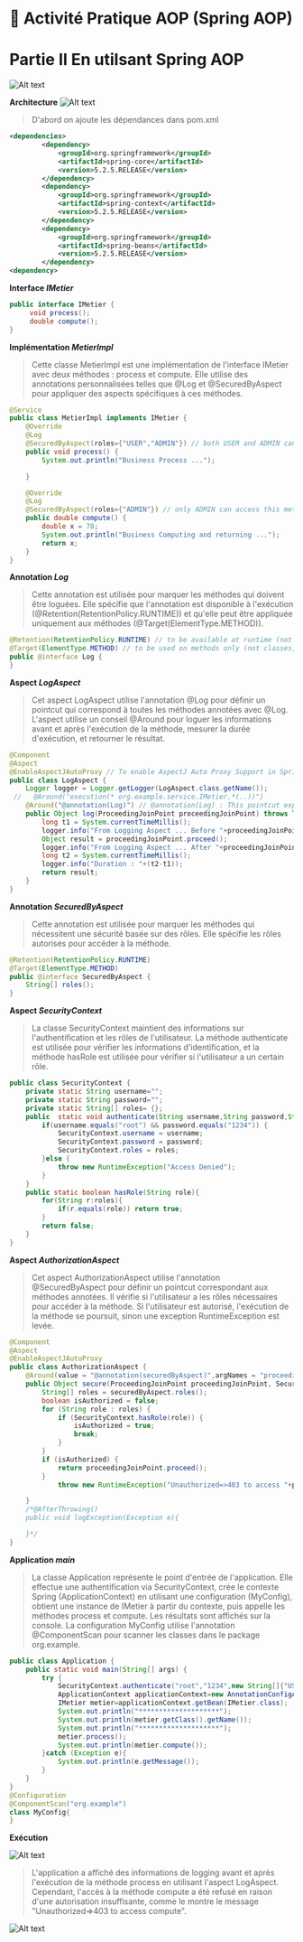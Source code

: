 #  🔗  Activité Pratique AOP (Spring AOP)

# Partie II En utilsant Spring AOP
![Alt text](image.png)

**Architecture**
![Alt text](image-1.png)

> D'abord on ajoute les dépendances dans pom.xml

```xml
<dependencies>
        <dependency>
            <groupId>org.springframework</groupId>
            <artifactId>spring-core</artifactId>
            <version>5.2.5.RELEASE</version>
        </dependency>
        <dependency>
            <groupId>org.springframework</groupId>
            <artifactId>spring-context</artifactId>
            <version>5.2.5.RELEASE</version>
        </dependency>
        <dependency>
            <groupId>org.springframework</groupId>
            <artifactId>spring-beans</artifactId>
            <version>5.2.5.RELEASE</version>
        </dependency>
<dependency>
```

**Interface _IMetier_**

```java
public interface IMetier {
     void process();
     double compute();
}
```

**Implémentation _MetierImpl_**
> Cette classe MetierImpl est une implémentation de l'interface IMetier avec deux méthodes : process et compute. Elle utilise des annotations personnalisées telles que @Log et @SecuredByAspect pour appliquer des aspects spécifiques à ces méthodes.

```java
@Service
public class MetierImpl implements IMetier {
    @Override
    @Log
    @SecuredByAspect(roles={"USER","ADMIN"}) // both USER and ADMIN can access this method
    public void process() {
        System.out.println("Business Process ...");

    }

    @Override
    @Log
    @SecuredByAspect(roles={"ADMIN"}) // only ADMIN can access this method
    public double compute() {
        double x = 78;
        System.out.println("Business Computing and returning ...");
        return x;
    }
}
```

**Annotation _Log_**
> Cette annotation est utilisée pour marquer les méthodes qui doivent être loguées. Elle spécifie que l'annotation est disponible à l'exécution (@Retention(RetentionPolicy.RUNTIME)) et qu'elle peut être appliquée uniquement aux méthodes (@Target(ElementType.METHOD)).

```java
@Retention(RetentionPolicy.RUNTIME) // to be available at runtime (not only in the source code)
@Target(ElementType.METHOD) // to be used on methods only (not classes, fields, constructor, etc.)
public @interface Log {
}
```

**Aspect _LogAspect_**
> Cet aspect LogAspect utilise l'annotation @Log pour définir un pointcut qui correspond à toutes les méthodes annotées avec @Log. L'aspect utilise un conseil @Around pour loguer les informations avant et après l'exécution de la méthode, mesurer la durée d'exécution, et retourner le résultat.

```java
@Component
@Aspect
@EnableAspectJAutoProxy // To enable AspectJ Auto Proxy Support in Spring Framework (Spring AOP) we need to add @EnableAspectJAutoProxy annotation to our configuration class.
public class LogAspect {
    Logger logger = Logger.getLogger(LogAspect.class.getName());
 //   @Around("execution(* org.example.service.IMetier.*(..))")
    @Around("@annotation(Log)") // @annotation(Log) : This pointcut expression will match all the methods that are annotated with @Log annotation.
    public Object log(ProceedingJoinPoint proceedingJoinPoint) throws Throwable {
        long t1 = System.currentTimeMillis();
        logger.info("From Logging Aspect ... Before "+proceedingJoinPoint.getSignature());
        Object result = proceedingJoinPoint.proceed();
        logger.info("From Logging Aspect ... After "+proceedingJoinPoint.getSignature());
        long t2 = System.currentTimeMillis();
        logger.info("Duration : "+(t2-t1));
        return result;
    }
}
```

**Annotation _SecuredByAspect_**
> Cette annotation est utilisée pour marquer les méthodes qui nécessitent une sécurité basée sur des rôles. Elle spécifie les rôles autorisés pour accéder à la méthode.

```java
@Retention(RetentionPolicy.RUNTIME)
@Target(ElementType.METHOD)
public @interface SecuredByAspect {
    String[] roles();
}
```

**Aspect _SecurityContext_**
> La classe SecurityContext maintient des informations sur l'authentification et les rôles de l'utilisateur. La méthode authenticate est utilisée pour vérifier les informations d'identification, et la méthode hasRole est utilisée pour vérifier si l'utilisateur a un certain rôle.

```java
public class SecurityContext {
    private static String username="";
    private static String password="";
    private static String[] roles= {};
    public  static void authenticate(String username,String password,String[] roles){
        if(username.equals("root") && password.equals("1234")) {
            SecurityContext.username = username;
            SecurityContext.password = password;
            SecurityContext.roles = roles;
        }else {
            throw new RuntimeException("Access Denied");
        }
    }
    public static boolean hasRole(String role){
        for(String r:roles){
            if(r.equals(role)) return true;
        }
        return false;
    }
}
```

**Aspect _AuthorizationAspect_**
> Cet aspect AuthorizationAspect utilise l'annotation @SecuredByAspect pour définir un pointcut correspondant aux méthodes annotées. Il vérifie si l'utilisateur a les rôles nécessaires pour accéder à la méthode. Si l'utilisateur est autorisé, l'exécution de la méthode se poursuit, sinon une exception RuntimeException est levée.

```java
@Component
@Aspect
@EnableAspectJAutoProxy
public class AuthorizationAspect {
    @Around(value = "@annotation(securedByAspect)",argNames = "proceedingJoinPoint,securedByAspect")
    public Object secure(ProceedingJoinPoint proceedingJoinPoint, SecuredByAspect securedByAspect) throws Throwable {
        String[] roles = securedByAspect.roles();
        boolean isAuthorized = false;
        for (String role : roles) {
            if (SecurityContext.hasRole(role)) {
                isAuthorized = true;
                break;
            }
        }
        if (isAuthorized) {
            return proceedingJoinPoint.proceed();
        }
            throw new RuntimeException("Unauthorized=>403 to access "+proceedingJoinPoint.getSignature().getName());

    }
    /*@AfterThrowing()
    public void logException(Exception e){

    }*/
}
```

**Application _main_**
> La classe Application représente le point d'entrée de l'application. Elle effectue une authentification via SecurityContext, crée le contexte Spring (ApplicationContext) en utilisant une configuration (MyConfig), obtient une instance de IMetier à partir du contexte, puis appelle les méthodes process et compute. Les résultats sont affichés sur la console. La configuration MyConfig utilise l'annotation @ComponentScan pour scanner les classes dans le package org.example.

```java
public class Application {
    public static void main(String[] args) {
        try {
            SecurityContext.authenticate("root","1234",new String[]{"USER","ADMIN"});
            ApplicationContext applicationContext=new AnnotationConfigApplicationContext(MyConfig.class);
            IMetier metier=applicationContext.getBean(IMetier.class);
            System.out.println("********************");
            System.out.println(metier.getClass().getName());
            System.out.println("********************");
            metier.process();
            System.out.println(metier.compute());
        }catch (Exception e){
            System.out.println(e.getMessage());
        }
    }
}
@Configuration
@ComponentScan("org.example")
class MyConfig{
}
```
**Exécution**

![Alt text](image-2.png)

> L'application a affiché des informations de logging avant et après l'exécution de la méthode process en utilisant l'aspect LogAspect. Cependant, l'accès à la méthode compute a été refusé en raison d'une autorisation insuffisante, comme le montre le message "Unauthorized=>403 to access compute".

![Alt text](image-3.png)
